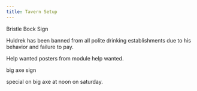 ```yaml
---
title: Tavern Setup
---
```

Bristle Bock Sign

Huldrek has been banned from all polite drinking establishments due to his behavior and failure to pay.

Help wanted posters from module help wanted. 

big axe sign

special on big axe at noon on saturday.









 